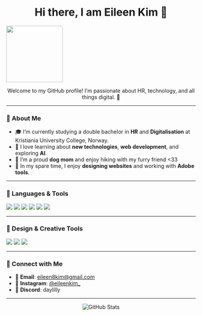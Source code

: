 <h1 align="center">Hi there, I am Eileen Kim 🎀</h1>
<img src="https://github.com/eileenkim-0/eileenkim-0/assets/158452147/f47c9a3c-d939-415f-8d85-e3c181e6ec94" height="150px">

<p align="center">Welcome to my GitHub profile! I’m passionate about HR, technology, and all things digital. 🩷</p>

---

### 🩷 About Me
- 🎓 I’m currently studying a double bachelor in **HR** and **Digitalisation** at Kristiania University College, Norway.
- 🌱 I love learning about **new technologies**, **web development**, and exploring **AI**.
- 🐶 I’m a proud **dog mom** and enjoy hiking with my furry friend <33
- 🎨 In my spare time, I enjoy **designing websites** and working with **Adobe tools**.

---

### 🩷 Languages & Tools
<p align="left">
  <img src="https://img.shields.io/badge/MySQL-005C84?style=for-the-badge&logo=mysql&logoColor=white">
  <img src="https://img.shields.io/badge/HTML5-E34F26?style=for-the-badge&logo=html5&logoColor=white">
  <img src="https://img.shields.io/badge/CSS3-1572B6?style=for-the-badge&logo=css3&logoColor=white">
  <img src="https://img.shields.io/badge/JavaScript-F7DF1E?style=for-the-badge&logo=javascript&logoColor=black">
  <img src="https://img.shields.io/badge/React-61DAFB?style=for-the-badge&logo=react&logoColor=black">
  <img src="https://img.shields.io/badge/VS%20Code-0078D4?style=for-the-badge&logo=visual-studio-code&logoColor=white">
</p>

---

### 🩷 Design & Creative Tools
<p align="left">
  <img src="https://img.shields.io/badge/Adobe%20Photoshop-31A8FF?style=for-the-badge&logo=Adobe%20Photoshop&logoColor=black">
  <img src="https://img.shields.io/badge/Adobe%20Illustrator-FF9A00?style=for-the-badge&logo=Adobe%20Illustrator&logoColor=white">
  <img src="https://img.shields.io/badge/Canva-00C4CC?style=for-the-badge&logo=canva&logoColor=white">
</p>

---

### 🩷 Connect with Me
- 📧 **Email**: [eileen8kim@gmail.com](mailto:eileen8kim@gmail.com)
- 📸 **Instagram**: [@eileenkim_](https://www.instagram.com/eileenkim_)
- 🐾 **Discord**: daylilly

---

<p align="center">
  <img src="https://github-readme-stats.vercel.app/api?username=eileenkim-0&show_icons=true&theme=radical" alt="GitHub Stats">
</p>
